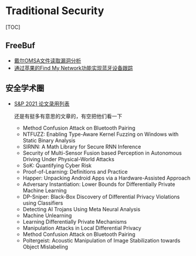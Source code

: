 # Traditional Security

[TOC]



## FreeBuf

- [戴尔OMSA文件读取漏洞分析](https://mp.weixin.qq.com/s/MGefIEp69VxMZ2at8UICJA)
- [通过苹果的Find My Network功能实现蓝牙设备跟踪](https://mp.weixin.qq.com/s/EBPV11X9hM1G3WGtngXKww)





## 安全学术圈

- [S&P 2021 论文录用列表](https://mp.weixin.qq.com/s/8GUnjS_T1H7gqSVPInFObg)

  还是有挺多有意思的文章的，有空把他们看一下

  - Method Confusion Attack on Bluetooth Pairing
  - NTFUZZ: Enabling Type-Aware Kernel Fuzzing on Windows with Static Binary Analysis
  - SIRNN: A Math Library for Secure RNN Inference
  - Security of Multi-Sensor Fusion based Perception in Autonomous Driving Under Physical-World Attacks
  - SoK: Quantifying Cyber Risk
  - Proof-of-Learning: Definitions and Practice
  - Happer: Unpacking Android Apps via a Hardware-Assisted Approach
  - Adversary Instantiation: Lower Bounds for Differentially Private Machine Learning
  - DP-Sniper: Black-Box Discovery of Differential Privacy Violations using Classifiers
  - Detecting AI Trojans Using Meta Neural Analysis
  - Machine Unlearning
  - Learning Differentially Private Mechanisms
  - Manipulation Attacks in Local Differential Privacy
  - Method Confusion Attack on Bluetooth Pairing
  - Poltergeist: Acoustic Manipulation of Image Stabilization towards Object Mislabeling

